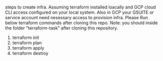 steps to create infra.
Assuming terraform installed loacally and GCP cloud CLI access configured on your local system.
Also in GCP your GSUITE or service account need nesessary access to provision infra.
Please Run below terraform commands after cloning this repo.
Note: you should inside the folder "terraform-task" after cloning this repository.

1. terraform init
2. terraform plan
3. terraform apply
4. terraform destroy

